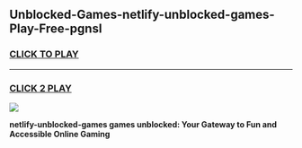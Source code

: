 
## Unblocked-Games-netlify-unblocked-games-Play-Free-pgnsl
<h3>
<a href="https://premium76.site?title=netlify-unblocked-games&ref=20M">CLICK TO PLAY</a></h3>
<hr>

<h3>
<a href="https://premium76.site?title=netlify-unblocked-games&ref=20M">CLICK 2 PLAY</a>
  
</h3>

<a href="https://premium76.site?title=netlify-unblocked-games&ref=19M"><img src="https://clearcache.store/games.png"></a>


**netlify-unblocked-games games unblocked: Your Gateway to Fun and Accessible Online Gaming**
